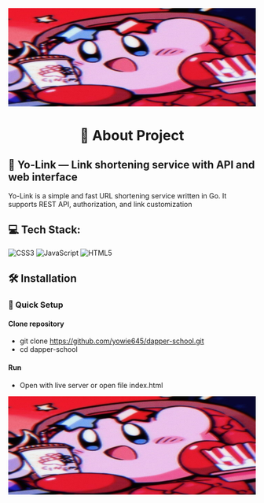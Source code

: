 <img src="screenshots/prev.jpg" width="100%" height="200px" alt="Preview">

<h1 align="center">💫 About Project</h1>

## 🧸 Yo-Link — Link shortening service with API and web interface

Yo-Link is a simple and fast URL shortening service written in Go. It supports REST API, authorization, and link customization

## 💻 Tech Stack:

![CSS3](https://img.shields.io/badge/css3-%231572B6.svg?style=for-the-badge&logo=css3&logoColor=white) ![JavaScript](https://img.shields.io/badge/javascript-%23323330.svg?style=for-the-badge&logo=javascript&logoColor=%23F7DF1E) ![HTML5](https://img.shields.io/badge/html5-%23E34F26.svg?style=for-the-badge&logo=html5&logoColor=white)

## 🛠️ Installation

### 🪭 Quick Setup

#### Clone repository

- git clone https://github.com/yowie645/dapper-school.git
- cd dapper-school

#### Run

- Open with live server or open file index.html

<img src="screenshots/prev.jpg" width="100%" height="200px" alt="Preview">
